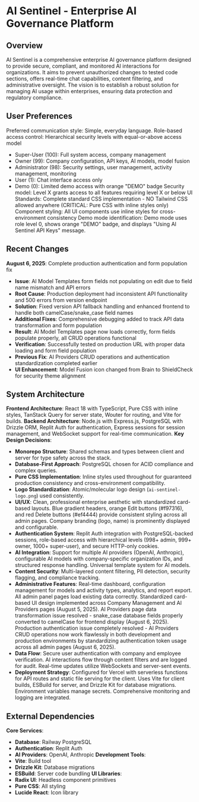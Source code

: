 # AI Sentinel - Enterprise AI Governance Platform

## Overview
AI Sentinel is a comprehensive enterprise AI governance platform designed to provide secure, compliant, and monitored AI interactions for organizations. It aims to prevent unauthorized changes to tested code sections, offers real-time chat capabilities, content filtering, and administrative oversight. The vision is to establish a robust solution for managing AI usage within enterprises, ensuring data protection and regulatory compliance.

## User Preferences
Preferred communication style: Simple, everyday language.
Role-based access control: Hierarchical security levels with equal-or-above access model
  - Super-User (100): Full system access, company management
  - Owner (99): Company configuration, API keys, AI models, model fusion
  - Administrator (98): Security settings, user management, activity management, monitoring
  - User (1): Chat interface access only
  - Demo (0): Limited demo access with orange "DEMO" badge
Security model: Level X grants access to all features requiring level X or below
UI Standards: Complete standard CSS implementation - NO Tailwind CSS allowed anywhere (CRITICAL: Pure CSS with inline styles only)
Component styling: All UI components use inline styles for cross-environment consistency
Demo mode identification: Demo mode uses role level 0, shows orange "DEMO" badge, and displays "Using AI Sentinel API Keys" message.

## Recent Changes
**August 6, 2025**: Complete production authentication and form population fix
- **Issue**: AI Model Templates form fields not populating on edit due to field name mismatch and API errors
- **Root Cause**: Production deployment had inconsistent API functionality and 500 errors from version endpoint
- **Solution**: Fixed version API fallback handling and enhanced frontend to handle both camelCase/snake_case field names
- **Additional Fixes**: Comprehensive debugging added to track API data transformation and form population
- **Result**: AI Model Templates page now loads correctly, form fields populate properly, all CRUD operations functional
- **Verification**: Successfully tested on production URL with proper data loading and form field population
- **Previous Fix**: AI Providers CRUD operations and authentication standardization completed earlier
- **UI Enhancement**: Model Fusion icon changed from Brain to ShieldCheck for security theme alignment

## System Architecture
**Frontend Architecture**: React 18 with TypeScript, Pure CSS with inline styles, TanStack Query for server state, Wouter for routing, and Vite for builds.
**Backend Architecture**: Node.js with Express.js, PostgreSQL with Drizzle ORM, Replit Auth for authentication, Express sessions for session management, and WebSocket support for real-time communication.
**Key Design Decisions**:
- **Monorepo Structure**: Shared schemas and types between client and server for type safety across the stack.
- **Database-First Approach**: PostgreSQL chosen for ACID compliance and complex queries.
- **Pure CSS Implementation**: Inline styles used throughout for guaranteed production consistency and cross-environment compatibility.
- **Logo Standardization**: Atomic/molecular logo design (`ai-sentinel-logo.png`) used consistently.
- **UI/UX**: Clean, professional enterprise aesthetic with standardized card-based layouts. Blue gradient headers, orange Edit buttons (#f97316), and red Delete buttons (#ef4444) provide consistent styling across all admin pages. Company branding (logo, name) is prominently displayed and configurable.
- **Authentication System**: Replit Auth integration with PostgreSQL-backed sessions, role-based access with hierarchical levels (998+ admin, 999+ owner, 1000+ super-user), and secure HTTP-only cookies.
- **AI Integration**: Support for multiple AI providers (OpenAI, Anthropic), configurable AI models with company-specific organization IDs, and structured response handling. Universal template system for AI models.
- **Content Security**: Multi-layered content filtering, PII detection, security flagging, and compliance tracking.
- **Administrative Features**: Real-time dashboard, configuration management for models and activity types, analytics, and report export. All admin panel pages load existing data correctly. Standardized card-based UI design implemented across Company Management and AI Providers pages (August 5, 2025). AI Providers page data transformation issue resolved - snake_case database fields properly converted to camelCase for frontend display (August 6, 2025). Production authentication issue completely resolved - AI Providers CRUD operations now work flawlessly in both development and production environments by standardizing authentication token usage across all admin pages (August 6, 2025).
- **Data Flow**: Secure user authentication with company and employee verification. AI interactions flow through content filters and are logged for audit. Real-time updates utilize WebSockets and server-sent events.
- **Deployment Strategy**: Configured for Vercel with serverless functions for API routes and static file serving for the client. Uses Vite for client builds, ESBuild for server, and Drizzle Kit for database migrations. Environment variables manage secrets. Comprehensive monitoring and logging are integrated.

## External Dependencies
**Core Services**:
- **Database**: Railway PostgreSQL
- **Authentication**: Replit Auth
- **AI Providers**: OpenAI, Anthropic
**Development Tools**:
- **Vite**: Build tool
- **Drizzle Kit**: Database migrations
- **ESBuild**: Server code bundling
**UI Libraries**:
- **Radix UI**: Headless component primitives
- **Pure CSS**: All styling
- **Lucide React**: Icon library